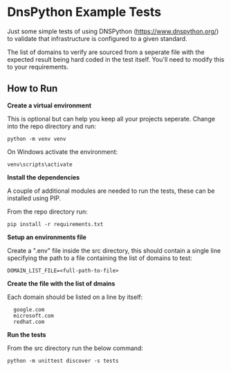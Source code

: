 # DnsPython Example Tests

Just some simple tests of using DNSPython (https://www.dnspython.org/) to validate that infrastructure is configured to a given standard.

The list of domains to verify are sourced from a seperate file with the expected result being hard coded in the test itself.  You'll need to modify this to your requirements.

## How to Run

**Create a virtual environment**

This is optional but can help you keep all your projects seperate. Change into the repo directory and run:

`python -m venv venv`

On Windows activate the environment:

`venv\scripts\activate`

**Install the dependencies**

A couple of additional modules are needed to run the tests, these can be installed using PIP.

From the repo directory run:

`pip install -r requirements.txt`

**Setup an environments file**

Create a ".env" file inside the src directory, this should contain a single line specifying the path to a file containing the list of domains to test:

`DOMAIN_LIST_FILE=<full-path-to-file>`

**Create the file with the list of dmains**

Each domain should be listed on a line by itself:

````
  google.com
  microsoft.com
  redhat.com
````

**Run the tests**

From the src directory run the below command:

`python -m unittest discover -s tests`

